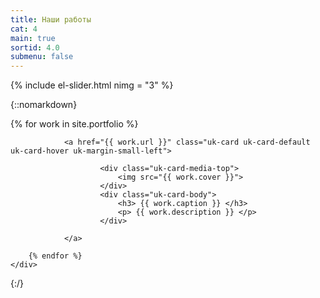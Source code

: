 ```yaml
---
title: Наши работы
cat: 4
main: true
sortid: 4.0
submenu: false
---
```


{% include el-slider.html  nimg = "3" %}

{::nomarkdown}
    <div class="uk-child-width-expand uk-grid-small uk-text-center" uk-height-match="row: false" uk-grid>
        {% for work in site.portfolio %}
            
                <a href="{{ work.url }}" class="uk-card uk-card-default uk-card-hover uk-margin-small-left">
                   
                        <div class="uk-card-media-top">
                            <img src="{{ work.cover }}">
                        </div>
                        <div class="uk-card-body">               
                            <h3> {{ work.caption }} </h3>
                            <p> {{ work.description }} </p>
                        </div>                        
                    
                </a>
            
        {% endfor %}            
    </div>        
{:/}